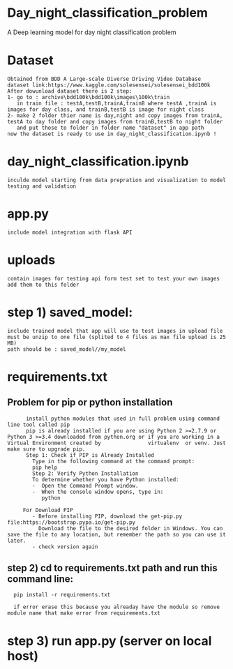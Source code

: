 # Day_night_classification_problem
A Deep learning model for day night classification problem

#   Dataset
    Obtained from BDD A Large-scale Diverse Driving Video Database   
    dataset link:https://www.kaggle.com/solesensei/solesensei_bdd100k
    After dowunload dataset there is 2 step:
    1- go to : archive\bdd100k\bdd100k\images\100k\train
       in train file : testA,testB,trainA,trainB where testA ,trainA is images for day class, and trainB,testB is image for night class
    2- make 2 folder thier name is day,night and copy images from trainA, testA to day folder and copy images from trainB,testB to night folder
       and put those to folder in folder name "dataset" in app path
    now the dataset is ready to use in day_night_classification.ipynb !
# day_night_classification.ipynb
    inculde model starting from data prepration and visualization to model testing and validation  
# app.py 
    include model integration with flask API 
# uploads 
    contain images for testing api form test set to test your own images add them to this folder
#   step 1) saved_model:
    include trained model that app will use to test images in upload file
    must be unzip to one file (splited to 4 files as max file upload is 25 MB)
    path should be : saved_model//my_model
      
#   requirements.txt
   ## Problem for pip or python installation
          install python modules that used in full problem using command line tool called pip 
          pip is already installed if you are using Python 2 >=2.7.9 or Python 3 >=3.4 downloaded from python.org or if you are working in a Virtual Environment created by               virtualenv  or venv. Just make sure to upgrade pip.
          Step 1: Check if PIP is Already Installed
            Type in the following command at the command prompt:
            pip help
            Step 2: Verify Python Installation
            To determine whether you have Python installed:
            -  Open the Command Prompt window.
            -  When the console window opens, type in:
               python

         For Download PIP 
            - Before installing PIP, download the get-pip.py file:https://bootstrap.pypa.io/get-pip.py
              Download the file to the desired folder in Windows. You can save the file to any location, but remember the path so you can use it later.
            - check version again
   ##  step 2) cd to requirements.txt path and run this command line:
      pip install -r requirements.txt
      
      if error erase this because you alreaday have the module so remove module name that make error from requirements.txt 
 
   # step 3) run app.py (server on local host)
   
      
